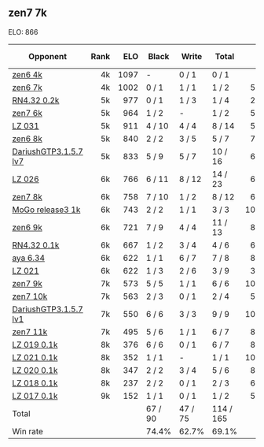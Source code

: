 ## zen7 7k ##

ELO: 866

Opponent | Rank | ELO | Black | Write | Total | Win rate
---------|-----:|----:|-------|-------|-------|-------:
[zen6 4k](zen6%204k.md) | 4k | 1097 | - | 0 / 1 | 0 / 1 | 0.0%
[zen6 7k](zen6%207k.md) | 4k | 1002 | 0 / 1 | 1 / 1 | 1 / 2 | 50.0%
[RN4.32 0.2k](RN4.32%200.2k.md) | 5k | 977 | 0 / 1 | 1 / 3 | 1 / 4 | 25.0%
[zen7 6k](zen7%206k.md) | 5k | 964 | 1 / 2 | - | 1 / 2 | 50.0%
[LZ 031](LZ%20031.md) | 5k | 911 | 4 / 10 | 4 / 4 | 8 / 14 | 57.1%
[zen6 8k](zen6%208k.md) | 5k | 840 | 2 / 2 | 3 / 5 | 5 / 7 | 71.4%
[DariushGTP3.1.5.7 lv7](DariushGTP3.1.5.7%20lv7.md) | 5k | 833 | 5 / 9 | 5 / 7 | 10 / 16 | 62.5%
[LZ 026](LZ%20026.md) | 6k | 766 | 6 / 11 | 8 / 12 | 14 / 23 | 60.9%
[zen7 8k](zen7%208k.md) | 6k | 758 | 7 / 10 | 1 / 2 | 8 / 12 | 66.7%
[MoGo release3 1k](MoGo%20release3%201k.md) | 6k | 743 | 2 / 2 | 1 / 1 | 3 / 3 | 100.0%
[zen6 9k](zen6%209k.md) | 6k | 721 | 7 / 9 | 4 / 4 | 11 / 13 | 84.6%
[RN4.32 0.1k](RN4.32%200.1k.md) | 6k | 667 | 1 / 2 | 3 / 4 | 4 / 6 | 66.7%
[aya 6.34](aya%206.34.md) | 6k | 622 | 1 / 1 | 6 / 7 | 7 / 8 | 87.5%
[LZ 021](LZ%20021.md) | 6k | 622 | 1 / 3 | 2 / 6 | 3 / 9 | 33.3%
[zen7 9k](zen7%209k.md) | 7k | 573 | 5 / 5 | 1 / 1 | 6 / 6 | 100.0%
[zen7 10k](zen7%2010k.md) | 7k | 563 | 2 / 3 | 0 / 1 | 2 / 4 | 50.0%
[DariushGTP3.1.5.7 lv1](DariushGTP3.1.5.7%20lv1.md) | 7k | 550 | 6 / 6 | 3 / 3 | 9 / 9 | 100.0%
[zen7 11k](zen7%2011k.md) | 7k | 495 | 5 / 6 | 1 / 1 | 6 / 7 | 85.7%
[LZ 019 0.1k](LZ%20019%200.1k.md) | 8k | 376 | 6 / 6 | 0 / 1 | 6 / 7 | 85.7%
[LZ 021 0.1k](LZ%20021%200.1k.md) | 8k | 352 | 1 / 1 | - | 1 / 1 | 100.0%
[LZ 020 0.1k](LZ%20020%200.1k.md) | 8k | 347 | 2 / 2 | 3 / 4 | 5 / 6 | 83.3%
[LZ 018 0.1k](LZ%20018%200.1k.md) | 8k | 237 | 2 / 2 | 0 / 1 | 2 / 3 | 66.7%
[LZ 017 0.1k](LZ%20017%200.1k.md) | 9k | 152 | 1 / 1 | 0 / 1 | 1 / 2 | 50.0%
Total | | | 67 / 90 | 47 / 75 | 114 / 165 | 
Win rate| | | 74.4% | 62.7% | 69.1% | 
